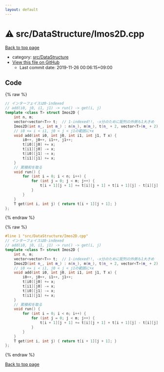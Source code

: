 ```yaml
---
layout: default
---
```


<!-- mathjax config similar to math.stackexchange -->
<script type="text/javascript" async
  src="https://cdnjs.cloudflare.com/ajax/libs/mathjax/2.7.5/MathJax.js?config=TeX-MML-AM_CHTML">
</script>
<script type="text/x-mathjax-config">
  MathJax.Hub.Config({
    TeX: { equationNumbers: { autoNumber: "AMS" }},
    tex2jax: {
      inlineMath: [ ['$','$'] ],
      processEscapes: true
    },
    "HTML-CSS": { matchFontHeight: false },
    displayAlign: "left",
    displayIndent: "2em"
  });
</script>

<script type="text/javascript" src="https://cdnjs.cloudflare.com/ajax/libs/jquery/3.4.1/jquery.min.js"></script>
<script src="https://cdn.jsdelivr.net/npm/jquery-balloon-js@1.1.2/jquery.balloon.min.js" integrity="sha256-ZEYs9VrgAeNuPvs15E39OsyOJaIkXEEt10fzxJ20+2I=" crossorigin="anonymous"></script>
<script type="text/javascript" src="../../../assets/js/copy-button.js"></script>
<link rel="stylesheet" href="../../../assets/css/copy-button.css" />


# :warning: src/DataStructure/Imos2D.cpp

<a href="../../../index.html">Back to top page</a>

* category: <a href="../../../index.html#e73c6b5872115ad0f2896f8e8476ef39">src/DataStructure</a>
* <a href="{{ site.github.repository_url }}/blob/master/src/DataStructure/Imos2D.cpp">View this file on GitHub</a>
    - Last commit date: 2019-11-26 00:06:15+09:00




## Code

<a id="unbundled"></a>
{% raw %}
```cpp
// インターフェイスは0-indexed
// add(i0, j0, i1, j1) -> run() -> get(i, j)
template <class T> struct Imos2D {
    int n, m;
    vector<vector<T>> t;  // 1-indexed!!, -x分のために配列の外側も1大きめ
    Imos2D(int n_, int m_) : n(n_), m(m_), t(n_ + 2, vector<T>(m_ + 2)) {}
    // i0 <= i < i1, j0 < j < j1の範囲に+x
    void add(int i0, int j0, int i1, int j1, T x) {
        i0++, j0++, i1++, j1++;
        t[i0][j0] += x;
        t[i1][j0] -= x;
        t[i0][j1] -= x;
        t[i1][j1] += x;
    }
    // 累積和を取る
    void run() {
        for (int i = 0; i < n; i++) {
            for (int j = 0; j < m; j++) {
                t[i + 1][j + 1] += t[i][j + 1] + t[i + 1][j] - t[i][j];
            }
        }
    }
    T get(int i, int j) { return t[i + 1][j + 1]; }
};

```
{% endraw %}

<a id="bundled"></a>
{% raw %}
```cpp
#line 1 "src/DataStructure/Imos2D.cpp"
// インターフェイスは0-indexed
// add(i0, j0, i1, j1) -> run() -> get(i, j)
template <class T> struct Imos2D {
    int n, m;
    vector<vector<T>> t;  // 1-indexed!!, -x分のために配列の外側も1大きめ
    Imos2D(int n_, int m_) : n(n_), m(m_), t(n_ + 2, vector<T>(m_ + 2)) {}
    // i0 <= i < i1, j0 < j < j1の範囲に+x
    void add(int i0, int j0, int i1, int j1, T x) {
        i0++, j0++, i1++, j1++;
        t[i0][j0] += x;
        t[i1][j0] -= x;
        t[i0][j1] -= x;
        t[i1][j1] += x;
    }
    // 累積和を取る
    void run() {
        for (int i = 0; i < n; i++) {
            for (int j = 0; j < m; j++) {
                t[i + 1][j + 1] += t[i][j + 1] + t[i + 1][j] - t[i][j];
            }
        }
    }
    T get(int i, int j) { return t[i + 1][j + 1]; }
};

```
{% endraw %}

<a href="../../../index.html">Back to top page</a>

